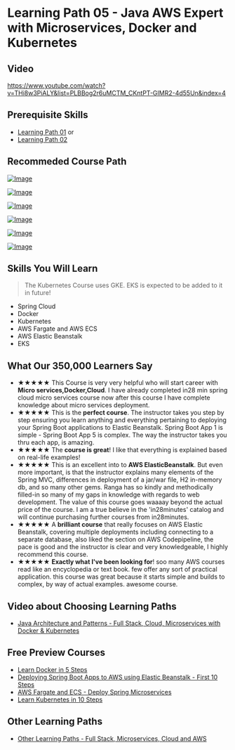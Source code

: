 # Learning Path 05 - Java AWS Expert with Microservices, Docker and Kubernetes

## Video

https://www.youtube.com/watch?v=THi8w3PiALY&list=PLBBog2r6uMCTM_CKntPT-GIMR2-4d55Un&index=4

## Prerequisite Skills
- [Learning Path 01](./01.md) or 
- [Learning Path 02](./02.md)

## Recommeded Course Path

[![Image](https://www.springboottutorial.com/images/Course-aws-architect-associate-certification.png "AWS Architect Associate Certification")](https://links.in28minutes.com/aws-architect-associate-certification)

[![Image](https://www.springboottutorial.com/images/Course-Master-Microservices-with-Spring-Boot-and-Spring-Cloud.png "Master Microservices with Spring Boot and Spring Cloud")](https://links.in28minutes.com/MISC-MICROSERVICES)

[![Image](https://www.springboottutorial.com/images/Course-DockerCrashCourseForJavaSpringBootDevelopers.png "Docker Crash Course for Java Spring Boot Developers")](https://links.in28minutes.com/MISC-DOCKER)

[![Image](https://www.springboottutorial.com/images/Course-Deploy-Java-Spring-Boot-Apps-To-AWS.png "Deploying Spring Boot Apps to AWS using Elastic Beanstalk")](https://links.in28minutes.com/MISC-AWS-BEANSTALK)

[![Image](https://www.springboottutorial.com/images/Course-Deploy-Java-Spring-Boot-Microservices-To-ECS.png "Deploying Spring Boot Microservices to AWS using ECS and AWS Fargate")](https://links.in28minutes.com/MISC-FARGATE)

[![Image](https://www.springboottutorial.com/images/Course-KubernetesCrashCourse.png "Kubernetes Crash Course for Java Spring Boot Developers")](https://links.in28minutes.com/MISC-KUBERNETES)

## Skills You Will Learn

> The Kubernetes Course uses GKE. EKS is expected to be added to it in future!
- Spring Cloud
- Docker 
- Kubernetes
- AWS Fargate and AWS ECS
- AWS Elastic Beanstalk
- EKS

## What Our 350,000 Learners Say

- ★★★★★ This Course is very very helpful who will start career with **Micro services,Docker,Cloud**. I have already completed in28 min spring cloud micro services course now after this course I have complete knowledge about micro services deployment.
- ★★★★★ This is the **perfect course**.  The instructor takes you step by step ensuring you learn anything and everything pertaining to deploying your Spring Boot applications to Elastic Beanstalk.  Spring Boot App 1 is simple - Spring Boot App 5 is complex.  The way the instructor takes you thru each app, is amazing.
- ★★★★★ The **course is great**! I like that everything is explained based on real-life examples! 
- ★★★★★ This is an excellent into to **AWS ElasticBeanstalk**.  But even more important, is that the instructor explains many elements of the Spring MVC, differences in deployment of a jar/war file, H2 in-memory db, and so many other gems.  Ranga has so kindly and methodically filled-in so many of my gaps in knowledge with regards to web development.  The value of this course goes waaaay beyond the actual price of the course.  I am a true believe in the 'in28minutes' catalog and will continue purchasing further courses from in28minutes.
- ★★★★★ A **brilliant course** that really focuses on AWS Elastic Beanstalk, covering multiple deployments including connecting to a separate database, also liked the section on AWS Codepipeline, the pace is good and the instructor is clear and very knowledgeable, I highly recommend this course.
- ★★★★★ **Exactly what I've been looking for**! soo many AWS courses read like an encyclopedia or text book. few offer any sort of practical application. this course was great because it starts simple and builds to complex, by way of actual examples. awesome course.


## Video about Choosing Learning Paths

- [Java Architecture and Patterns - Full Stack, Cloud, Microservices with Docker & Kubernetes](https://links.in28minutes.com/in28minutes-LP-Overview-Video)


## Free Preview Courses
- [Learn Docker in 5 Steps](https://www.youtube.com/watch?v=Rt5G5Gj7RP0)
- [Deploying Spring Boot Apps to AWS using Elastic Beanstalk - First 10 Steps](https://www.youtube.com/watch?v=ueKwBqobijE)
- [AWS Fargate and ECS - Deploy Spring Microservices](https://www.youtube.com/watch?v=2oXVYxIPs88)
- [Learn Kubernetes in 10 Steps](https://www.youtube.com/watch?v=rTNR7vDQDD8)


## Other Learning Paths

- [Other Learning Paths - Full Stack, Microservices, Cloud and AWS](.)
